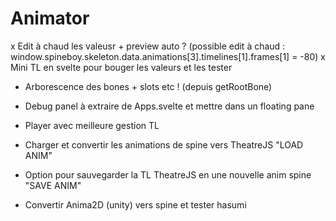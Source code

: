 # Animator

x Edit à chaud les valeusr + preview auto ?
(possible edit à chaud : window.spineboy.skeleton.data.animations[3].timelines[1].frames[1] = -80)
x Mini TL en svelte pour bouger les valeurs et les tester

- Arborescence des bones + slots etc ! (depuis getRootBone)
- Debug panel à extraire de Apps.svelte et mettre dans un floating pane
- Player avec meilleure gestion TL
- Charger et convertir les animations de spine vers TheatreJS "LOAD ANIM"
- Option pour sauvegarder la TL TheatreJS en une nouvelle anim spine "SAVE ANIM"

- Convertir Anima2D (unity) vers spine et tester hasumi
